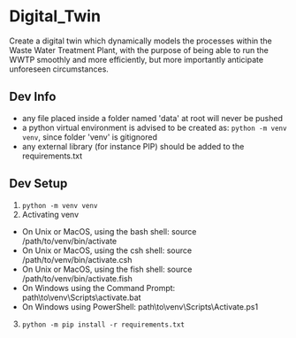 # Digital_Twin
Create a digital twin which dynamically models the processes within the Waste Water Treatment Plant, with the purpose of being able to run the WWTP smoothly and more efficiently, but more importantly anticipate unforeseen circumstances.

## Dev Info
* any file placed inside a folder named 'data' at root will never be pushed
* a python virtual environment is advised to be created as: ``python -m venv venv``, since folder 'venv' is gitignored
* any external library (for instance PIP) should be added to the requirements.txt

## Dev Setup
1. ``python -m venv venv``
2. Activating venv
* On Unix or MacOS, using the bash shell: source /path/to/venv/bin/activate
* On Unix or MacOS, using the csh shell: source /path/to/venv/bin/activate.csh
* On Unix or MacOS, using the fish shell: source /path/to/venv/bin/activate.fish
* On Windows using the Command Prompt: path\to\venv\Scripts\activate.bat
* On Windows using PowerShell: path\to\venv\Scripts\Activate.ps1
3. ``python -m pip install -r requirements.txt``